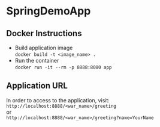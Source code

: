 # SpringDemoApp

## Docker Instructions
- Build application image</br>
`docker build -t <image_name> .`
- Run the container</br>
`docker run -it --rm -p 8888:8080 app`
  
## Application URL
In order to access to the application, visit:</br>
`http://localhost:8888/<war_name>/greeting` </br>
or</br>
`http://localhost:8888/<war_name>/greeting?name=YourName`
